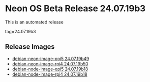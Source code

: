 # Neon OS Beta Release 24.07.19b3
This is an automated release

tag=24.07.19b3

## Release Images
- [debian-neon-image-opi5 24.07.19b49](https://download.neonaiservices.com/neon_os/core/rpi4/dev/debian-neon-image-rpi4_2024-07-19_21_45.img.xz)
- [debian-neon-image-rpi4 24.07.19b50](https://download.neonaiservices.com/neon_os/core/rpi4/dev/debian-neon-image-rpi4_2024-07-19_21_45.img.xz)
- [debian-node-image-opi5 24.07.19b18](https://download.neonaiservices.com/neon_os/node/rpi4/dev/debian-node-image-rpi4_2024-07-19_22_15.img.xz)
- [debian-node-image-rpi4 24.07.19b18](https://download.neonaiservices.com/neon_os/node/rpi4/dev/debian-node-image-rpi4_2024-07-19_22_15.img.xz)
